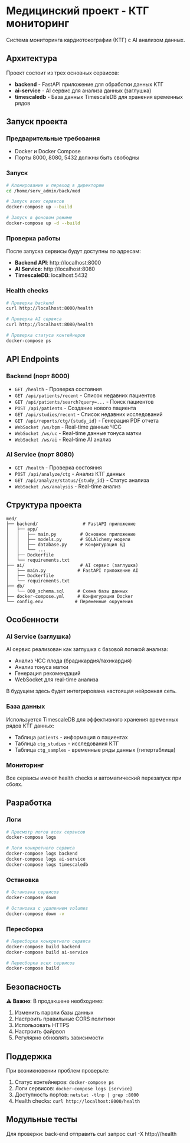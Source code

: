 # Медицинский проект - КТГ мониторинг

Система мониторинга кардиотокографии (КТГ) с AI анализом данных.

## Архитектура

Проект состоит из трех основных сервисов:

- **backend** - FastAPI приложение для обработки данных КТГ
- **ai-service** - AI сервис для анализа данных (заглушка)
- **timescaledb** - База данных TimescaleDB для хранения временных рядов

## Запуск проекта

### Предварительные требования

- Docker и Docker Compose
- Порты 8000, 8080, 5432 должны быть свободны

### Запуск

```bash
# Клонирование и переход в директорию
cd /home/serv_admin/back/med

# Запуск всех сервисов
docker-compose up --build

# Запуск в фоновом режиме
docker-compose up -d --build
```

### Проверка работы

После запуска сервисы будут доступны по адресам:

- **Backend API**: http://localhost:8000
- **AI Service**: http://localhost:8080
- **TimescaleDB**: localhost:5432

### Health checks

```bash
# Проверка backend
curl http://localhost:8000/health

# Проверка AI сервиса
curl http://localhost:8080/health

# Проверка статуса контейнеров
docker-compose ps
```

## API Endpoints

### Backend (порт 8000)

- `GET /health` - Проверка состояния
- `GET /api/patients/recent` - Список недавних пациентов
- `GET /api/patients/search?query=...` - Поиск пациентов
- `POST /api/patients` - Создание нового пациента
- `GET /api/studies/recent` - Список недавних исследований
- `GET /api/reports/ctg/{study_id}` - Генерация PDF отчета
- `WebSocket /ws/bpm` - Real-time данные ЧСС
- `WebSocket /ws/uc` - Real-time данные тонуса матки
- `WebSocket /ws/ai` - Real-time AI анализ

### AI Service (порт 8080)

- `GET /health` - Проверка состояния
- `POST /api/analyze/ctg` - Анализ КТГ данных
- `GET /api/analyze/status/{study_id}` - Статус анализа
- `WebSocket /ws/analysis` - Real-time анализ

## Структура проекта

```
med/
├── backend/                 # FastAPI приложение
│   ├── app/
│   │   ├── main.py         # Основное приложение
│   │   ├── models.py       # SQLAlchemy модели
│   │   ├── database.py     # Конфигурация БД
│   │   └── ...
│   ├── Dockerfile
│   └── requirements.txt
├── ai/                     # AI сервис (заглушка)
│   ├── main.py            # FastAPI приложение AI
│   ├── Dockerfile
│   └── requirements.txt
├── db/
│   └── 000_schema.sql     # Схема базы данных
├── docker-compose.yml     # Конфигурация Docker
└── config.env            # Переменные окружения
```

## Особенности

### AI Service (заглушка)

AI сервис реализован как заглушка с базовой логикой анализа:

- Анализ ЧСС плода (брадикардия/тахикардия)
- Анализ тонуса матки
- Генерация рекомендаций
- WebSocket для real-time анализа

В будущем здесь будет интегрирована настоящая нейронная сеть.

### База данных

Используется TimescaleDB для эффективного хранения временных рядов КТГ данных:

- Таблица `patients` - информация о пациентах
- Таблица `ctg_studies` - исследования КТГ
- Таблица `ctg_samples` - временные ряды данных (гипертаблица)

### Мониторинг

Все сервисы имеют health checks и автоматический перезапуск при сбоях.

## Разработка

### Логи

```bash
# Просмотр логов всех сервисов
docker-compose logs

# Логи конкретного сервиса
docker-compose logs backend
docker-compose logs ai-service
docker-compose logs timescaledb
```

### Остановка

```bash
# Остановка сервисов
docker-compose down

# Остановка с удалением volumes
docker-compose down -v
```

### Пересборка

```bash
# Пересборка конкретного сервиса
docker-compose build backend
docker-compose build ai-service

# Пересборка всех сервисов
docker-compose build
```

## Безопасность

⚠️ **Важно**: В продакшене необходимо:

1. Изменить пароли базы данных
2. Настроить правильные CORS политики
3. Использовать HTTPS
4. Настроить файрвол
5. Регулярно обновлять зависимости

## Поддержка

При возникновении проблем проверьте:

1. Статус контейнеров: `docker-compose ps`
2. Логи сервисов: `docker-compose logs [service]`
3. Доступность портов: `netstat -tlnp | grep :8000`
4. Health checks: `curl http://localhost:8000/health`

## Модульные тесты

Для проверки: back-end отправить curl запрос
    curl -X http://<your-ip>/health